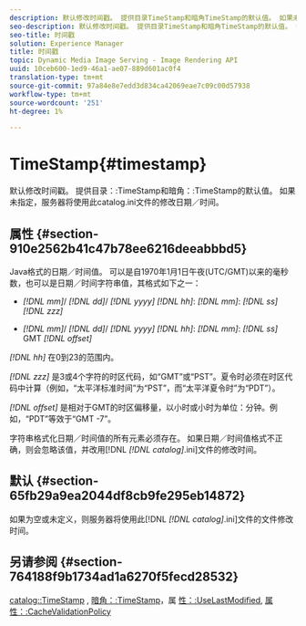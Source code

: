 ```yaml
---
description: 默认修改时间戳。 提供目录TimeStamp和暗角TimeStamp的默认值。 如果未指定，服务器将使用此catalog.ini文件的修改日期／时间。
seo-description: 默认修改时间戳。 提供目录TimeStamp和暗角TimeStamp的默认值。 如果未指定，服务器将使用此catalog.ini文件的修改日期／时间。
seo-title: 时间戳
solution: Experience Manager
title: 时间戳
topic: Dynamic Media Image Serving - Image Rendering API
uuid: 10ceb600-1ed9-46a1-ae07-889d601ac0f4
translation-type: tm+mt
source-git-commit: 97a84e8e7edd3d834ca42069eae7c09c00d57938
workflow-type: tm+mt
source-wordcount: '251'
ht-degree: 1%

---
```



# TimeStamp{#timestamp}

默认修改时间戳。 提供目录：:TimeStamp和暗角：:TimeStamp的默认值。 如果未指定，服务器将使用此catalog.ini文件的修改日期／时间。

## 属性 {#section-910e2562b41c47b78ee6216deeabbbd5}

Java格式的日期／时间值。 可以是自1970年1月1日午夜(UTC/GMT)以来的毫秒数，也可以是日期／时间字符串值，其格式如下之一：

* *[!DNL mm]*/  *[!DNL dd]*/  *[!DNL yyyy]* *[!DNL hh]*: *[!DNL mm]*:  *[!DNL ss]* *[!DNL zzz]*

* *[!DNL mm]*/  *[!DNL dd]*/  *[!DNL yyyy]* *[!DNL hh]*: *[!DNL mm]*: *[!DNL ss]* GMT  *[!DNL offset]*

*[!DNL hh]* 在0到23的范围内。

*[!DNL zzz]* 是3或4个字符的时区代码，如“GMT”或“PST”。夏令时必须在时区代码中计算（例如，“太平洋标准时间”为“PST”，而“太平洋夏令时”为“PDT”）。

*[!DNL offset]* 是相对于GMT的时区偏移量，以小时或小时为单位：分钟。例如，“PDT”等效于“GMT -7”。

字符串格式化日期／时间值的所有元素必须存在。 如果日期／时间值格式不正确，则会忽略该值，并改用[!DNL *[!DNL catalog]*.ini]文件的修改时间。

## 默认 {#section-65fb29a9ea2044df8cb9fe295eb14872}

如果为空或未定义，则服务器将使用此[!DNL *[!DNL catalog]*.ini]文件的文件修改时间。

## 另请参阅 {#section-764188f9b1734ad1a6270f5fecd28532}

[catalog::TimeStamp](../../../../../ir-api/material-cat/image-rendering-api-ref/c-ir-material-catalog/c-ir-material-data-reference/r-ir-timestamp-dataref.md#reference-6daf7973dc4f4b4e9e8165756db7c319) , [暗角：:TimeStamp](../../../../../ir-api/material-cat/image-rendering-api-ref/c-ir-material-catalog/c-ir-vignette-map-reference/r-ir-timestamp-vignette.md#reference-d57cdd40a6a645d199dbb1d56cc85bc1)，属 [性：:UseLastModified](../../../../../ir-api/material-cat/image-rendering-api-ref/c-ir-material-catalog/c-ir-attributes-reference/r-ir-uselastmodified.md#reference-d2ab628c9e004fedbd38324866dbca1d), [属性：:CacheValidationPolicy](../../../../../ir-api/material-cat/image-rendering-api-ref/c-ir-material-catalog/c-ir-attributes-reference/r-ir-cachevalidationpolicy.md#reference-2d71679733474d8aa116db6ceba87fa4)
